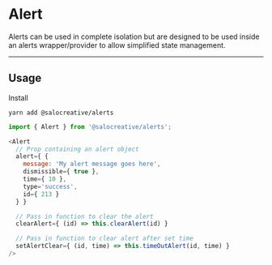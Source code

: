 # Alert

Alerts can be used in complete isolation but are designed to be used inside an alerts wrapper/provider to allow simplified state management.

---

## Usage

Install

```
yarn add @salocreative/alerts
```

```javascript
import { Alert } from '@salocreative/alerts';
```

```javascript
<Alert
  // Prop containing an alert object
  alert={ {
    message: 'My alert message goes here',
    dismissible={ true },
    time={ 10 },
    type='success',
    id={ 213 }
  } }

  // Pass in function to clear the alert
  clearAlert={ (id) => this.clearAlert(id) }

  // Pass in function to clear alert after set time
  setAlertClear={ (id, time) => this.timeOutAlert(id, time) }
/>
```
